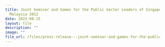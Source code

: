 ```yaml
---
title: Joint Seminar and Games for the Public Sector Leaders of Singapore and
  Malaysia 2012
date: 2023-08-15
layout: file
description: ""
image: ""
file_url: /files/press-release---joint-seminar-and-games-for-the-public-sector-leaders-of-singapore-and-malaysia-2012.pdf
---
```

